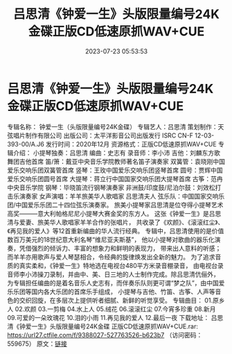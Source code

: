 ﻿---
title: 吕思清《钟爱一生》头版限量编号24K金碟正版CD低速原抓WAV+CUE
date: 2023-07-23 05:53:53
categories: WAV车载音乐、镜像
tags: 华语中文
---
# 吕思清《钟爱一生》头版限量编号24K金碟正版CD低速原抓WAV+CUE

专辑名称： 钟爱一生（头版限量编号24K金碟）
专辑艺人：吕思清
策划制作：天弦唱片制作有限公司
出版公司：太平洋影音公司出版发行
ISRC CN-F 12-03-393-00/A.J6
发行时间：2020年12月
资源格式：正版CD低速原抓WAV+CUE
专辑介绍：
小提琴独奏：吕思清
编曲：史志有
录音师：李小沛
吉他：刘麟东方歌舞团吉他首席
笛/箫：戴亚中央音乐学院教师著名笛子演奏家
双簧管：袁晓刚中国爱乐交响乐团双簧管首席
竖琴：王玫中国爱乐交响乐团竖琴首席
圆号：贾辉中国爱乐交响乐团圆号首席
大提琴：蒋立行中国国家交响乐团大提琴首席
古筝：范冉中央音乐学院
钢琴：毕晓笛流行钢琴演奏家
非洲鼓/印度鼓/尼泊尔鼓：刘效松打击乐演奏家
女声演唱：羊羊旅美华人歌唱家 吕思清夫人
弦乐队：中国国家交响乐团/中国爱乐乐团二十四位弦乐演奏家。
旅美小提琴家吕思清是位夺得小提琴艺术高奖———意大利帕格尼尼小提琴大赛金奖的东方人。
这张《钟爱一生》是吕思清与爱妻、旅美华人歌唱家羊羊合作的张唱片，
共收录了《欢颜》、《滚滚红尘》、《再见我的爱人》等12首重新编曲的华人流行经典。
专辑中，吕思清使用的是价值数百万美元的18世纪意大利名琴“维尼亚夫斯基”，
他以小提琴对歌曲的器乐化演奏，凭借强烈的倾诉力、丰富的想象力和鲜明的表现力，
带来出人意料的听感；而羊羊亦用歌声与爱人琴瑟相合，令经典的旋律焕发出全新的魅力。
为了追求音质的真实柔和，《钟爱一生》特地选在电视台480平方米录音棚录音，
由电视台录音师李小沛操刀录制，并由中、美、日三地的人士制作完成。除吕思清伉俪外，
为专辑担任编曲的是着名音乐人史志有，而伴奏乐队则更可谓“梦之队”，由中国爱乐乐团等国内各大乐团的首席乐手组成，
小提琴与吉他、竹笛、古筝、人声等音色的交织回旋，在多层次上提供听者细腻、新鲜的听觉享受。
专辑曲目：
01.原乡人
02.欢颜
03.一剪梅
04.水上人
05.绒花
06.滚滚红尘
07.今宵多珍重
08.新月
09.可爱的一朵玫瑰花
10.泪的小雨
11.再见我的爱人
12.最后一夜
下载地址：
吕思清《钟爱一生》头版限量编号24K金碟 正版CD低速原抓WAV+CUE.rar: https://url27.ctfile.com/f/9388027-527763526-b623b7
（访问密码：559675）
原文：[链接](https://blog.sina.com.cn/s/blog_1647c7e76010312sq.html)